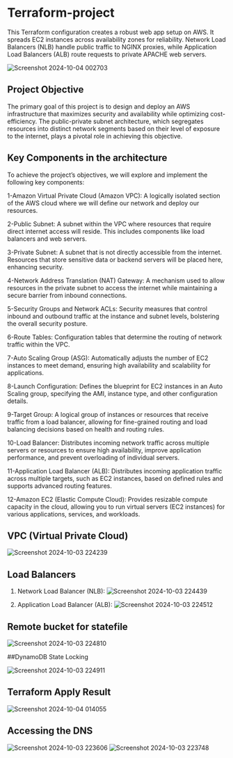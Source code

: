 # Terraform-project
This Terraform configuration creates a robust web app setup on AWS. It spreads EC2 instances across availability zones for reliability. Network Load Balancers (NLB) handle public traffic to NGINX proxies, while Application Load Balancers (ALB) route requests to private APACHE web servers. 

![Screenshot 2024-10-04 002703](https://github.com/user-attachments/assets/5c676052-7bd2-43bd-8c96-f6a27d6157fd)

## Project Objective

The primary goal of this project is to design and deploy an AWS infrastructure that maximizes security and availability while optimizing cost-efficiency. The public-private subnet architecture, which segregates resources into distinct network segments based on their level of exposure to the internet, plays a pivotal role in achieving this objective.

## Key Components in the architecture

To achieve the project’s objectives, we will explore and implement the following key components:

1-Amazon Virtual Private Cloud (Amazon VPC): A logically isolated section of the AWS cloud where we will define our network and deploy our resources.

2-Public Subnet: A subnet within the VPC where resources that require direct internet access will reside. This includes components like load balancers and web servers.

3-Private Subnet: A subnet that is not directly accessible from the internet. Resources that store sensitive data or backend servers will be placed here, enhancing security.

4-Network Address Translation (NAT) Gateway: A mechanism used to allow resources in the private subnet to access the internet while maintaining a secure barrier from inbound connections.

5-Security Groups and Network ACLs: Security measures that control inbound and outbound traffic at the instance and subnet levels, bolstering the overall security posture.

6-Route Tables: Configuration tables that determine the routing of network traffic within the VPC.

7-Auto Scaling Group (ASG): Automatically adjusts the number of EC2 instances to meet demand, ensuring high availability and scalability for applications.

8-Launch Configuration: Defines the blueprint for EC2 instances in an Auto Scaling group, specifying the AMI, instance type, and other configuration details.

9-Target Group: A logical group of instances or resources that receive traffic from a load balancer, allowing for fine-grained routing and load balancing decisions based on health and routing rules.

10-Load Balancer: Distributes incoming network traffic across multiple servers or resources to ensure high availability, improve application performance, and prevent overloading of individual servers.

11-Application Load Balancer (ALB): Distributes incoming application traffic across multiple targets, such as EC2 instances, based on defined rules and supports advanced routing features.

12-Amazon EC2 (Elastic Compute Cloud): Provides resizable compute capacity in the cloud, allowing you to run virtual servers (EC2 instances) for various applications, services, and workloads.

## VPC (Virtual Private Cloud)
![Screenshot 2024-10-03 224239](https://github.com/user-attachments/assets/34e2bc89-c4c4-42ee-82db-0438a7b26665)








## Load Balancers
1.  Network Load Balancer (NLB):
  ![Screenshot 2024-10-03 224439](https://github.com/user-attachments/assets/389aaca6-d210-4825-ad25-1b6780b44eb1)

2.  Application Load Balancer (ALB):
![Screenshot 2024-10-03 224512](https://github.com/user-attachments/assets/6b1090af-bbc4-4cc1-9824-d9b3a4a003bf)


## Remote bucket for statefile
![Screenshot 2024-10-03 224810](https://github.com/user-attachments/assets/f11cefad-f510-4586-809e-e5c914d12844)

##DynamoDB State Locking

![Screenshot 2024-10-03 224911](https://github.com/user-attachments/assets/e762e931-dc72-4cb8-a19f-f87b58ab99b2)

## Terraform Apply Result
![Screenshot 2024-10-04 014055](https://github.com/user-attachments/assets/26de6dc6-2b94-457a-aa63-30d1d92b3f99)


## Accessing the DNS
![Screenshot 2024-10-03 223606](https://github.com/user-attachments/assets/f2ad6d30-9dc5-4d52-9af9-d9d3be42895a)
![Screenshot 2024-10-03 223748](https://github.com/user-attachments/assets/36a24c2b-2a3a-4d5b-aa4c-cc55287900af)



